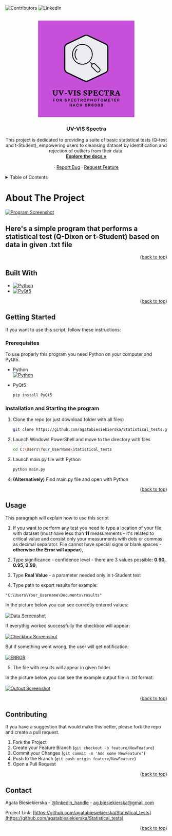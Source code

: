 
<a name="readme-top"></a>

![Contributors][contributors-shield]
![LinkedIn][linkedin-shield]



<!-- PROJECT LOGO -->
<br />
<div align="center">
  <a href="https://github.com/agatabiesiekierska/UV-VIS spectra">
    <img src="icon.png"" alt="Logo" width="300" height="300">
  </a>

<h3 align="center">UV-VIS Spectra</h3>

  <p align="center">
    This project is dedicated to providing a suite of basic statistical tests (Q-test and t-Student), empowering users to cleansing dataset by identification and rejection of outliers from their data.
    <br />
    <a href="https://github.com/agatabiesiekierska/UV-VIS spectra"><strong>Explore the docs »</strong></a>
    <br />
    <br />
    ·
    <a href="https://github.com/agatabiesiekierska/UV-VIS spectra/issues">Report Bug</a>
    ·
    <a href="https://github.com/agatabiesiekierska/UV-VIS spectra">Request Feature</a>
  </p>
</div>



<!-- TABLE OF CONTENTS -->
<details>
  <summary>Table of Contents</summary>
  <ol>
    <li>
      <a href="#about-the-project">About The Project</a>
      <ul>
        <li><a href="#built-with">Built With</a></li>
      </ul>
    </li>
    <li>
      <a href="#getting-started">Getting Started</a>
      <ul>
        <li><a href="#prerequisites">Prerequisites</a></li>
        <li><a href="#installation">Installation and Starting the program</a></li>
      </ul>
    </li>
    <li><a href="#usage">Usage</a></li>
    <li><a href="#contact">Contact</a></li>
  </ol>
</details>



<!-- ABOUT THE PROJECT -->
# About The Project

[![Program Screenshot][product-screenshot]](https://github.com/agatabiesiekierska/Statistical_tests)

<H2>Here's a simple program that performs a statistical test (Q-Dixon or t-Student) based on data in given .txt file</H2>

<p align="right">(<a href="#readme-top">back to top</a>)</p>



## Built With

* [![Python][Python]][Python-url]
* [![PyQt5][PyQt5]][PyQt5-url]

<p align="right">(<a href="#readme-top">back to top</a>)</p>



<!-- GETTING STARTED -->
## Getting Started

If you want to use this script, follow these instructions:

### Prerequisites

To use properly this program you need Python on your computer and PyQt5.
* Python    
[![Python][Python]][Python-url]

* PyQt5
  ```sh
  pip install PyQt5
  ```

### Installation and Starting the program

1. Clone the repo (or just download folder with all files)
   ```sh
   git clone https://github.com/agatabiesiekierska/Statistical_tests.git
   ```
2. Launch Windows PowerShell and move to the directory with files
   ```sh
   cd C:\Users\Your_UserName\Statistical_tests
   ```
4. Launch main.py file with Python
   ```sh
   python main.py
   ```
5. **(Alternatively)** Find main.py file and open with Python

<p align="right">(<a href="#readme-top">back to top</a>)</p>



<!-- USAGE EXAMPLES -->
## Usage

This paragraph will explain how to use this script

1. If you want to perform any test you need to type a location of your file with dataset (must have less than **11** measurements - it's related to critical value and consist only your measurments with dots or commas as decimal separator. File cannot have special signs or blank spaces - **otherwise the Error will appear**),

2. Type significance - confidence level - there are 3 values possible: **0.90, 0.95, 0.99**,

3. Type **Real Value** - a parameter needed only in t-Student test

4. Type path to export results for example: <br/> 
```
"C:\Users\Your_Username\Documents\results"
```
In the picture below you can see correctly entered values: <br/><br/>
[![Data Screenshot][app_window_2]]()

If everythig worked successfully the checkbox will appear: <br/><br/>
[![Checkbox Screenshot][results_1]]()

But if something went wrong, the user will get notification: <br/><br/>
[![ERROR][results_2]]()

5. The file with results will appear in given folder

In the picture below you can see the example output file in .txt format: <br/><br/>
[![Output Screenshot][output]]()


<p align="right">(<a href="#readme-top">back to top</a>)</p>



<!-- CONTRIBUTING -->
## Contributing

If you have a suggestion that would make this better, please fork the repo and create a pull request. 

1. Fork the Project
2. Create your Feature Branch (`git checkout -b feature/NewFeature`)
3. Commit your Changes (`git commit -m 'Add some NewFeature'`)
4. Push to the Branch (`git push origin feature/NewFeature`)
5. Open a Pull Request

<p align="right">(<a href="#readme-top">back to top</a>)</p>



<!-- CONTACT -->
## Contact

Agata Biesiekierska - [@linkedin_handle](https://linkedin.com/in/agata-biesiekierska-6293a4271/) - ag.biesiekierska@gmail.com

Project Link: [https://github.com/agatabiesiekierska/Statistical_tests](https://github.com/agatabiesiekierska/Statistical_tests)

<p align="right">(<a href="#readme-top">back to top</a>)</p>






<!-- MARKDOWN LINKS & IMAGES -->
<!-- https://www.markdownguide.org/basic-syntax/#reference-style-links -->
[contributors-shield]: https://img.shields.io/github/contributors/agatabiesiekierska/Statistical_tests.svg?style=for-the-badge
[contributors-url]: https://github.com/agatabiesiekierska/Statistical_tests/graphs/contributors

[issues-shield]: https://img.shields.io/github/issues/agatabiesiekierska/Statistical_tests.svg?style=for-the-badge
[issues-url]: https://github.com/agatabiesiekierska/Statistical_tests/issues

[linkedin-shield]: https://img.shields.io/badge/-LinkedIn-black.svg?style=for-the-badge&logo=linkedin&colorB=555
[linkedin-url]: https://linkedin.com/in/agata-biesiekierska-6293a4271/

[product-screenshot]: images/app_window.png
[app_window_2]: images/app_window_2.png
[results_1]: images/results_1.png
[results_2]: images/result_2.png
[output]: images/output.png

[Python]: https://img.shields.io/badge/python-blue?logo=python&logoColor=white
[Python-url]: https://www.python.org/downloads

[PyQt5]: https://img.shields.io/badge/PyQt5-red?logo=python&logoColor=white
[PyQt5-url]: https://pypi.org/project/PyQt5/
